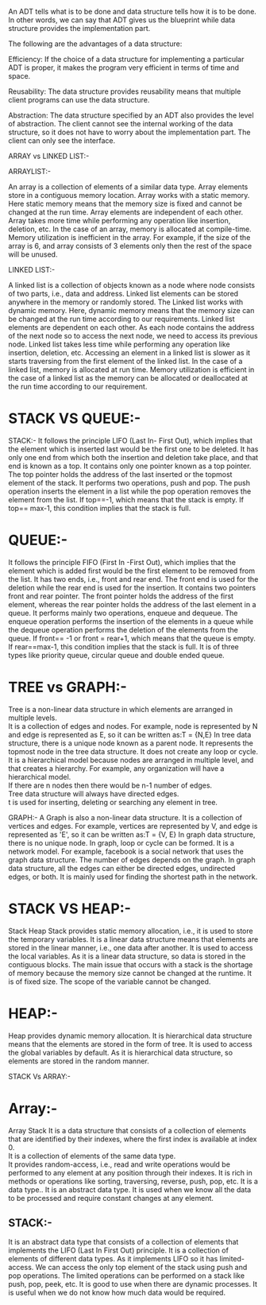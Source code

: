 An ADT tells what is to be done and data structure tells how it is to be done. 
In other words, we can say that ADT gives us the blueprint while data structure provides the
implementation part.

The following are the advantages of a data structure:

Efficiency: If the choice of a data structure for implementing a particular ADT is proper, 
it makes the program very efficient in terms of time and space.

Reusability: The data structure provides reusability means that multiple client programs 
can use the data structure.

Abstraction: The data structure specified by an ADT also provides the level of abstraction. 
The client cannot see the internal working of the data structure, so it does not have to worry about the implementation part.
The client can only see the interface.

ARRAY vs LINKED LIST:-

ARRAYLIST:-

An array is a collection of elements of a similar data type.
Array elements store in a contiguous memory location.
Array works with a static memory. 
Here static memory means that the memory size is fixed and cannot be changed at the run time.
Array elements are independent of each other.
Array takes more time while performing any operation like insertion, deletion, etc.
In the case of an array, memory is allocated at compile-time.	
Memory utilization is inefficient in the array. For example, if the size of the array is 6,
and array consists of 3 elements only then the rest of the space will be unused.

LINKED LIST:-

A linked list is a collection of objects known as a node where node consists of two parts, i.e., data and address.
Linked list elements can be stored anywhere in the memory or randomly stored.
The Linked list works with dynamic memory. 
Here, dynamic memory means that the memory size can be changed at the run time according to our requirements.
Linked list elements are dependent on each other.
As each node contains the address of the next node so to access the next node, we need to access its previous node.
Linked list takes less time while performing any operation like insertion, deletion, etc.
Accessing an element in a linked list is slower as it starts traversing from the first element of the linked list.
In the case of a linked list, memory is allocated at run time.
Memory utilization is efficient in the case of a linked list as the memory can be allocated or deallocated at 
the run time according to our requirement.


STACK VS QUEUE:-
=======================
STACK:-
It follows the principle LIFO (Last In- First Out), which implies that the element which is inserted last 
would be the first one to be deleted.
It has only one end from which both the insertion and deletion take place, and that end is known as a top.
It contains only one pointer known as a top pointer. 
The top pointer holds the address of the last inserted or the topmost element of the stack.
It performs two operations, push and pop. The push operation inserts the element in a list while 
the pop operation removes the element from the list.
If top==-1, which means that the stack is empty.
If top== max-1, this condition implies that the stack is full.

QUEUE:-
===================
It follows the principle FIFO (First In -First Out), which implies that the element which is added first
would be the first element to be removed from the list.
It has two ends, i.e., front and rear end.
The front end is used for the deletion while the rear end is used for the insertion.
It contains two pointers front and rear pointer. The front pointer holds the address of the first element,
whereas the rear pointer holds the address of the last element in a queue.
It performs mainly two operations, enqueue and dequeue. 
The enqueue operation performs the insertion of the elements in a queue while
the dequeue operation performs the deletion of the elements from the queue.
If front== -1 or front = rear+1, which means that the queue is empty.
If rear==max-1, this condition implies that the stack is full.
It is of three types like priority queue, circular queue and double ended queue.

TREE vs GRAPH:-
===========================
Tree is a non-linear data structure in which elements are arranged in multiple levels.	
It is a collection of edges and nodes. For example, node is represented by N and edge is represented as E, 
so it can be written as:T = {N,E} 
In tree data structure, there is a unique node known as a parent node. 
It represents the topmost node in the tree data structure.
It does not create any loop or cycle.
It is a hierarchical model because nodes are arranged in multiple level, and that creates a hierarchy.
For example, any organization will have a hierarchical model.	
If there are n nodes then there would be n-1 number of edges.	
Tree data structure will always have directed edges.	
t is used for inserting, deleting or searching any element in tree.	


GRAPH:-
A Graph is also a non-linear data structure.
It is a collection of vertices and edges. For example, vertices are represented by V, and edge is represented as 'E', 
so it can be written as:T = {V, E}
In graph data structure, there is no unique node.
In graph, loop or cycle can be formed.
It is a network model. For example, facebook is a social network that uses the graph data structure.
The number of edges depends on the graph.
In graph data structure, all the edges can either be directed edges, undirected edges, or both.
It is mainly used for finding the shortest path in the network.

STACK VS HEAP:-
===========================
Stack	Heap
Stack provides static memory allocation, i.e., it is used to store the temporary variables.
It is a linear data structure means that elements are stored in the linear manner, i.e., one data after another.
It is used to access the local variables.
As it is a linear data structure, so data is stored in the contiguous blocks.
The main issue that occurs with a stack is the shortage of memory because the memory size cannot be changed at the runtime.
It is of fixed size.
The scope of the variable cannot be changed.

HEAP:-
========
Heap provides dynamic memory allocation. 
It is hierarchical data structure means that the elements are stored in the form of tree.
It is used to access the global variables by default.
As it is hierarchical data structure, so elements are stored in the random manner.

	


STACK Vs ARRAY:-

Array:-
=========
Array	Stack
It is a data structure that consists of a collection of elements that are identified by their indexes, where the first index is available at index 0.	
It is a collection of elements of the same data type.	
It provides random-access, i.e., read and write operations would be performed to any element at
any position through their indexes.	
It is rich in methods or operations like sorting, traversing, reverse, push, pop, etc.
It is a data type.. It is an abstract data type.
It is used when we know all the data to be processed and require constant changes at any element.

STACK:-
-----------
It is an abstract data type that consists of a collection of elements that implements the LIFO (Last In First Out) principle.
It is a collection of elements of different data types.
As it implements LIFO so it has limited-access. 
We can access the only top element of the stack using push and pop operations.
The limited operations can be performed on a stack like push, pop, peek, etc.
It is good to use when there are dynamic processes. 
It is useful when we do not know how much data would be required.